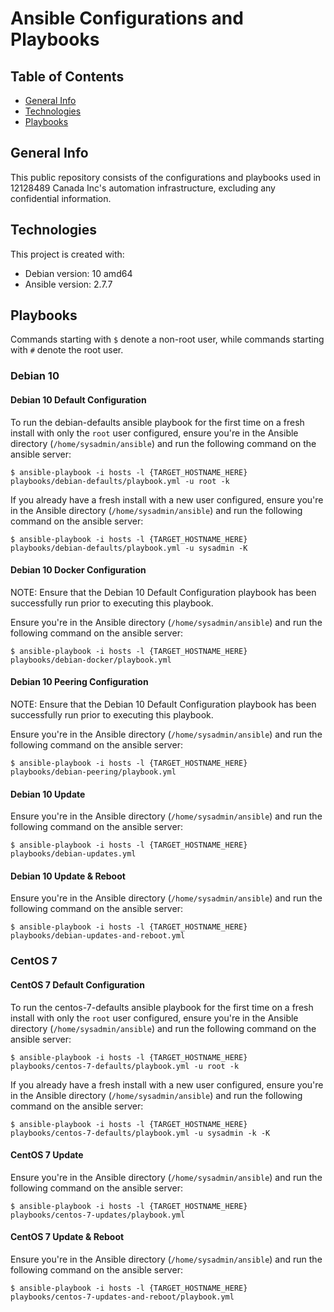 # Ansible Configurations and Playbooks

## Table of Contents
* [General Info](#general-info)
* [Technologies](#technologies)
* [Playbooks](#playbooks)

## General Info
This public repository consists of the configurations and playbooks used in 12128489 Canada Inc's automation infrastructure, excluding any confidential information.

## Technologies
This project is created with:
* Debian version: 10 amd64
* Ansible version: 2.7.7

## Playbooks
Commands starting with `$` denote a non-root user, while commands starting with `#` denote the root user.

### Debian 10
#### Debian 10 Default Configuration
To run the debian-defaults ansible playbook for the first time on a fresh install with only the `root` user configured, ensure you're in the Ansible directory (`/home/sysadmin/ansible`) and run the following command on the ansible server:
```
$ ansible-playbook -i hosts -l {TARGET_HOSTNAME_HERE} playbooks/debian-defaults/playbook.yml -u root -k
```

If you already have a fresh install with a new user configured, ensure you're in the Ansible directory (`/home/sysadmin/ansible`) and run the following command on the ansible server:
```
$ ansible-playbook -i hosts -l {TARGET_HOSTNAME_HERE} playbooks/debian-defaults/playbook.yml -u sysadmin -K
```

#### Debian 10 Docker Configuration
NOTE: Ensure that the Debian 10 Default Configuration playbook has been successfully run prior to executing this playbook.

Ensure you're in the Ansible directory (`/home/sysadmin/ansible`) and run the following command on the ansible server:
```
$ ansible-playbook -i hosts -l {TARGET_HOSTNAME_HERE} playbooks/debian-docker/playbook.yml
```

#### Debian 10 Peering Configuration
NOTE: Ensure that the Debian 10 Default Configuration playbook has been successfully run prior to executing this playbook.

Ensure you're in the Ansible directory (`/home/sysadmin/ansible`) and run the following command on the ansible server:
```
$ ansible-playbook -i hosts -l {TARGET_HOSTNAME_HERE} playbooks/debian-peering/playbook.yml
```

#### Debian 10 Update
Ensure you're in the Ansible directory (`/home/sysadmin/ansible`) and run the following command on the ansible server:
```
$ ansible-playbook -i hosts -l {TARGET_HOSTNAME_HERE} playbooks/debian-updates.yml
```

#### Debian 10 Update & Reboot
Ensure you're in the Ansible directory (`/home/sysadmin/ansible`) and run the following command on the ansible server:
```
$ ansible-playbook -i hosts -l {TARGET_HOSTNAME_HERE} playbooks/debian-updates-and-reboot.yml
```

### CentOS 7
#### CentOS 7 Default Configuration
To run the centos-7-defaults ansible playbook for the first time on a fresh install with only the `root` user configured, ensure you're in the Ansible directory (`/home/sysadmin/ansible`) and run the following command on the ansible server:
```
$ ansible-playbook -i hosts -l {TARGET_HOSTNAME_HERE} playbooks/centos-7-defaults/playbook.yml -u root -k
```

If you already have a fresh install with a new user configured, ensure you're in the Ansible directory (`/home/sysadmin/ansible`) and run the following command on the ansible server:
```
$ ansible-playbook -i hosts -l {TARGET_HOSTNAME_HERE} playbooks/centos-7-defaults/playbook.yml -u sysadmin -k -K
```

#### CentOS 7 Update
Ensure you're in the Ansible directory (`/home/sysadmin/ansible`) and run the following command on the ansible server:
```
$ ansible-playbook -i hosts -l {TARGET_HOSTNAME_HERE} playbooks/centos-7-updates/playbook.yml
```

#### CentOS 7 Update & Reboot
Ensure you're in the Ansible directory (`/home/sysadmin/ansible`) and run the following command on the ansible server:
```
$ ansible-playbook -i hosts -l {TARGET_HOSTNAME_HERE} playbooks/centos-7-updates-and-reboot/playbook.yml
```